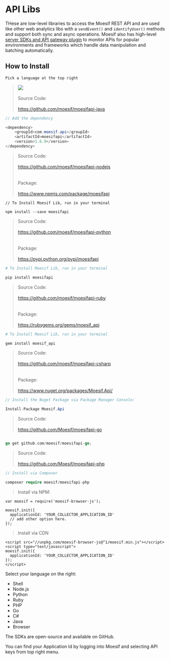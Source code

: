 # API Libs
THese are low-level libraries to access the Moesif REST API and are used like other web analytics libs with a `sendEvent()` and
`identifyUser()` methods and support both sync and async operations. Moesif also has high-level 
[server SDKs and API gateway plugin](https://www.moesif.com/implementation) to monitor APIs for popular environments and frameworks 
which handle data manipulation and batching automatically.

## How to Install

```java
Pick a language at the top right
```

<blockquote class="lang-specific java">
<a href="https://bintray.com/moesif/maven/moesifapi/_latestVersion">
  <img src="https://api.bintray.com/packages/moesif/maven/moesifapi/images/download.svg">
</a>
<br><br>
Source Code:<br><br>
<a href="https://github.com/moesif/moesifapi-java">https://github.com/moesif/moesifapi-java</a>
</blockquote>

```java
// Add the dependency

<dependency>
	<groupId>com.moesif.api</groupId>
	<artifactId>moesifapi</artifactId>
	<version>1.6.9</version>
</dependency>
```
<blockquote class="lang-specific javascript--nodejs">
Source Code:<br><br>
<a href="https://github.com/moesif/moesifapi-nodejs">https://github.com/moesif/moesifapi-nodejs</a><br><br><br>
Package:<br><br>
<a href="https://www.npmjs.com/package/moesifapi">https://www.npmjs.com/package/moesifapi</a>
</blockquote>

```javascript--nodejs
// To Install Moesif Lib, run in your terminal

npm install --save moesifapi
```

<blockquote class="lang-specific python">
Source Code:<br><br>
<a href="https://github.com/moesif/moesifapi-python">https://github.com/moesif/moesifapi-python</a><br><br><br>
Package:<br><br>
<a href="https://pypi.python.org/pypi/moesifapi">https://pypi.python.org/pypi/moesifapi</a>
</blockquote>

```python
# To Install Moesif Lib, run in your terminal

pip install moesifapi
```

<blockquote class="lang-specific ruby">
Source Code:<br><br>
<a href="https://github.com/moesif/moesifapi-ruby">https://github.com/moesif/moesifapi-ruby</a></a><br><br><br>
Package:<br><br>
<a href="https://rubygems.org/gems/moesif_api">https://rubygems.org/gems/moesif_api</a>
</blockquote>

```ruby
# To Install Moesif Lib, run in your terminal

gem install moesif_api
```

<blockquote class="lang-specific csharp">
Source Code:<br><br>
<a href="https://github.com/moesif/moesifapi-csharp">https://github.com/moesif/moesifapi-csharp</a></a><br><br><br>
Package:<br><br>
<a href="https://www.nuget.org/packages/Moesif.Api/">https://www.nuget.org/packages/Moesif.Api/</a>
</blockquote>

```csharp
// Install the Nuget Package via Package Manager Console:

Install-Package Moesif.Api
```

<blockquote class="lang-specific go">
Source Code:<br><br>
<a href="https://github.com/Moesif/moesifapi-go">https://github.com/Moesif/moesifapi-go</a>
</blockquote>

```go

go get github.com/moesif/moesifapi-go;
```

<blockquote class="lang-specific php">
Source Code:<br><br>
<a href="https://github.com/Moesif/moesifapi-php">https://github.com/Moesif/moesifapi-php</a>
</blockquote>

```php
// Install via Composer

composer require moesif/moesifapi-php
```

<blockquote class="lang-specific javascript--browser">
Install via NPM:
</blockquote>

```javascript--browser
var moesif = require('moesif-browser-js');

moesif.init({
  applicationId: 'YOUR_COLLECTOR_APPLICATION_ID'
  // add other option here.
});
```

<blockquote class="lang-specific javascript--browser">
Install via CDN
</blockquote>

```javascript--browser
<script src="//unpkg.com/moesif-browser-js@^1/moesif.min.js"></script>
<script type="text/javascript">
moesif.init({
  applicationId: 'YOUR_COLLECTOR_APPLICATION_ID'
});
</script>
```

Select your language on the right:

* Shell
* Node.js
* Python
* Ruby
* PHP
* Go
* C#
* Java
* Browser

The SDKs are open-source and available on GitHub.

<aside class="notice">
You can find your Application Id by logging into Moesif 
and selecting API keys from top right menu.
</aside>